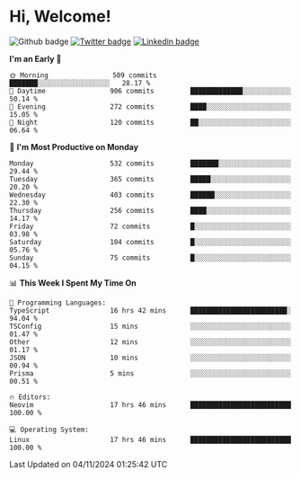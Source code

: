   # Hi, Welcome!
  ![Github badge](https://img.shields.io/github/followers/kraken-afk.svg?style=social&label=Follow&maxAge=2592000)
  [![Twitter badge](https://img.shields.io/badge/-Twitter-00acee?style=flat-square&logo=Twitter&logoColor=white)](https://twitter.com/trshppl)
  [![Linkedin badge](https://img.shields.io/badge/LinkedIn-0077B5?style=flat-square&logo=linkedin&logoColor=white)](https://www.linkedin.com/in/noveanrer)
<!--START_SECTION:waka-->
**I'm an Early 🐤** 

```text
🌞 Morning                509 commits         ███████░░░░░░░░░░░░░░░░░░   28.17 % 
🌆 Daytime                906 commits         █████████████░░░░░░░░░░░░   50.14 % 
🌃 Evening                272 commits         ████░░░░░░░░░░░░░░░░░░░░░   15.05 % 
🌙 Night                  120 commits         ██░░░░░░░░░░░░░░░░░░░░░░░   06.64 % 
```
📅 **I'm Most Productive on Monday** 

```text
Monday                   532 commits         ███████░░░░░░░░░░░░░░░░░░   29.44 % 
Tuesday                  365 commits         █████░░░░░░░░░░░░░░░░░░░░   20.20 % 
Wednesday                403 commits         ██████░░░░░░░░░░░░░░░░░░░   22.30 % 
Thursday                 256 commits         ████░░░░░░░░░░░░░░░░░░░░░   14.17 % 
Friday                   72 commits          █░░░░░░░░░░░░░░░░░░░░░░░░   03.98 % 
Saturday                 104 commits         █░░░░░░░░░░░░░░░░░░░░░░░░   05.76 % 
Sunday                   75 commits          █░░░░░░░░░░░░░░░░░░░░░░░░   04.15 % 
```


📊 **This Week I Spent My Time On** 

```text
💬 Programming Languages: 
TypeScript               16 hrs 42 mins      ████████████████████████░   94.04 % 
TSConfig                 15 mins             ░░░░░░░░░░░░░░░░░░░░░░░░░   01.47 % 
Other                    12 mins             ░░░░░░░░░░░░░░░░░░░░░░░░░   01.17 % 
JSON                     10 mins             ░░░░░░░░░░░░░░░░░░░░░░░░░   00.94 % 
Prisma                   5 mins              ░░░░░░░░░░░░░░░░░░░░░░░░░   00.51 % 

🔥 Editors: 
Neovim                   17 hrs 46 mins      █████████████████████████   100.00 % 

💻 Operating System: 
Linux                    17 hrs 46 mins      █████████████████████████   100.00 % 
```


 Last Updated on 04/11/2024 01:25:42 UTC
<!--END_SECTION:waka-->